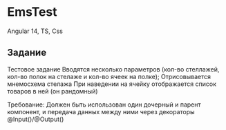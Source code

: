 # EmsTest
Angular 14, TS, Css

## Задание
Тестовое задание
Вводятся несколько параметров (кол-во стеллажей, кол-во полок на стелаже и кол-во ячеек на полке);
Отрисовывается мнемосхема стелажа
При наведении на ячейку отображается список товаров в ней (он рандомный)

Требование:
Должен быть использован один дочерный и парент компонент, и передача данных между ними через декораторы @Input()/@Output()

